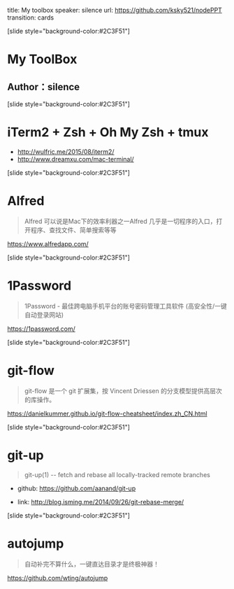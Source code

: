 title: My toolbox
speaker: silence
url: https://github.com/ksky521/nodePPT
transition: cards


[slide style="background-color:#2C3F51"]

# My ToolBox
## Author：silence

[slide style="background-color:#2C3F51"]

# iTerm2 + Zsh + Oh My Zsh + tmux

- http://wulfric.me/2015/08/iterm2/
- http://www.dreamxu.com/mac-terminal/

[slide style="background-color:#2C3F51"]

# Alfred

> Alfred 可以说是Mac下的效率利器之一Alfred 几乎是一切程序的入口，打开程序、查找文件、简单搜索等等

https://www.alfredapp.com/


[slide style="background-color:#2C3F51"]

# 1Password

> 1Password - 最佳跨电脑手机平台的账号密码管理工具软件 (高安全性/一键自动登录网站)

https://1password.com/

[slide style="background-color:#2C3F51"]

# git-flow

> git-flow 是一个 git 扩展集，按 Vincent Driessen 的分支模型提供高层次的库操作。

https://danielkummer.github.io/git-flow-cheatsheet/index.zh_CN.html

[slide style="background-color:#2C3F51"]

# git-up

> git-up(1) -- fetch and rebase all locally-tracked remote branches

- github: https://github.com/aanand/git-up


- link: http://blog.isming.me/2014/09/26/git-rebase-merge/


[slide style="background-color:#2C3F51"]

# autojump

> 自动补完不算什么，一键直达目录才是终极神器！

https://github.com/wting/autojump
